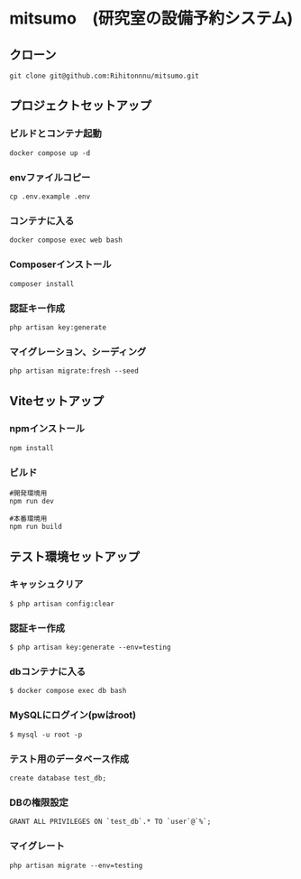 # mitsumo　(研究室の設備予約システム)

## クローン
```
git clone git@github.com:Rihitonnnu/mitsumo.git
```

## プロジェクトセットアップ
### ビルドとコンテナ起動
```
docker compose up -d
```

### envファイルコピー
```
cp .env.example .env
```

### コンテナに入る
```
docker compose exec web bash
```

### Composerインストール
```
composer install
```

### 認証キー作成
```
php artisan key:generate
```

### マイグレーション、シーディング
```
php artisan migrate:fresh --seed
```

## Viteセットアップ
### npmインストール
```
npm install
```

### ビルド
```
#開発環境用
npm run dev

#本番環境用
npm run build
```
## テスト環境セットアップ

### キャッシュクリア
```
$ php artisan config:clear
```
### 認証キー作成
```
$ php artisan key:generate --env=testing
```
### dbコンテナに入る
```
$ docker compose exec db bash
```
### MySQLにログイン(pwはroot)
```
$ mysql -u root -p
```
### テスト用のデータベース作成
```
create database test_db;
```
### DBの権限設定
```
GRANT ALL PRIVILEGES ON `test_db`.* TO `user`@`%`;
```
### マイグレート
```
php artisan migrate --env=testing
```
